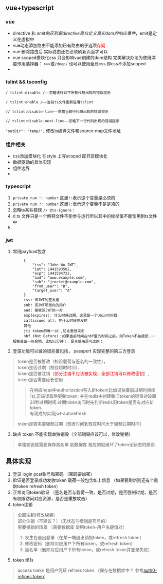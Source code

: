 ## vue+typescript
### vue 
+ directive 和 $emit 的区别 是directive 是自定义真实dom的响应事件，$emit是定义在虚拟中
+ vue动态添加路由不能添加已有路由的子选项<span style="color: red">存疑</span>
+ vue 删除路由后 实际路由还在必须刷新页面才可以
+ vue scoped模块化css 只会影响vue创建的dom结构 
完美解决办法为使用深度作用选择器： `>>>`或`/deep/`
也可以使用全局css 即css不添加scoped
+

### tslint && tsconfig
`/ tslint:disable /——忽略该行以下所有代码出现的错误提示`

`/ tslint:enable /——当前ts文件重新启用tslint`

`// tslint:disable-line——忽略当前行代码出现的错误提示`

`// tslint:disable-next-line——忽略下一行代码出现的错误提示`

`"outDir": "temp/",` 修改ts编译文件和source-map文件地址

### 组件相关
+ css添加模块化 在style 上写scoped 即开启模块化
+ 数据驱动的具体实现
+ 组件边界
+ 


### typescript
1. `private num !: number` 这里`!:`表示这个变量是必须的
2. `private num ?: number` 这里`?:`表示这个变量不是是须的
3. 忽略ts某些错误 `// @ts-ignore：`
4. d.ts 文件只是一个解释文件不能参与运行所以其中的枚举值不能使用到ts文件中
5. 

### jwt
1. 常用payload包含

            {
                "iss": "John Wu JWT",
                "iat": 1441593502,
                "exp": 1441594722,
                "aud": "www.example.com",
                "sub": "jrocket@example.com",
                "from_user": "B",
                "target_user": "A"
            }
            iss: 该JWT的签发者
            sub: 该JWT所面向的用户
            aud: 接收该JWT的一方
            exp(expires): 什么时候过期，这里是一个Unix时间戳
            iat(issued at): 在什么时候签发的
            其他
            jti token的唯一id ,防止重放攻击
            nbf (Not Before)：如果当前时间在nbf里的时间之前，则Token不被接受；一般都会留一些余地，比如几分钟；，是否使用是可选的；

2. 登录功能可以做的很完善包括， passport 实现完整的第三方登录 
> token是否被篡改（校验载荷与签名的一致性），     
> token是否过期（校验超时时间），   
> token是否被注销（<span style="color: red">部分注销不应该被实现，全部注销可以修改密钥</span>）,    
> token是否需要延长使用
>> 在响应head中authorization写入新token(比如说快要前过期时间续1s),前端读取后更新token,
>> 并在redis中创建新旧token的键值对设置30秒过期时间.过期token访问时先判断redis旧token是否有对应新token.     
>> 有现成的实现jwt-autorefresh
> 
> token是否需要强制过期（颁发时间到现在时间大于强制过期时间）

3. 缺点 token 不能实现单独销毁（全部销毁应该可以，修改秘钥）
> 单独销毁就需要保存黑名单 到数据库 相应的就破坏了token无状态的原则.

## 具体实现
1. 登录 login post账号和密码 （密码要加密）
2. 验证是否登录成功发放token 载荷一般包含如上信息 （如果要刷新则还有个刷新token refresh token）
3. 正常访问token验证 （签名是否与载荷一致，是否过期，是否强制过期，是否有权限访问对应资源，是否是重放攻击）
4. token注销
> 全部注销(修改秘钥)   
> 部分注销（不建议？）（无状态与撤销是互斥的）   
> 需要撤销的场景 （需要数据库 使用token-用户名键值对）   
>  1. 发生在退出登录（在某一端退出销毁token，或refresh token）   
>  2. 修改密码（删除对应用户下所有token，或refresh token）   
>  3. 黑名单（删除对应用户下所有token，或refresh token并登录失败）

5.  token 续1s
> access toekn 是用户凭证
> refines token （保存在数据库中？ 参考[auth0-refines token](https://auth0.com/docs/tokens/refresh-token/current)）




















